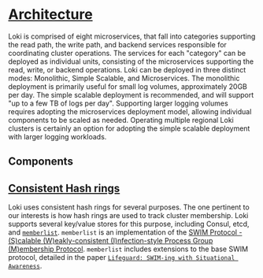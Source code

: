 # [Architecture](https://grafana.com/docs/loki/latest/get-started/architecture/)

Loki is comprised of eight microservices, that fall into categories supporting the read path, the write path, and backend services responsible
for coordinating cluster operations.  The services for each "category" can be deployed as individual units, consisting of the microservices
supporting the read, write, or backend operations.  Loki can be deployed in three distinct modes: Monolithic, Simple Scalable, and
Microservices.  The monolithic deployment is primarily useful for small log volumes, approximately 20GB per day.  The simple scalable
deployment is recommended, and will support "up to a few TB of logs per day".  Supporting larger logging volumes requires adopting the
microservices deployment model, allowing individual components to be scaled as needed.  Operating multiple regional Loki clusters is
certainly an option for adopting the simple scalable deployment with larger logging workloads.

## Components

## [Consistent Hash rings](https://grafana.com/docs/loki/latest/get-started/hash-rings/)

Loki uses consistent hash rings for several purposes.  The one pertinent to our interests is how hash rings are used to track cluster
membership.  Loki supports several key/value stores for this purpose, including Consul, etcd, and
[`memberlist`](https://github.com/hashicorp/memberlist).  `memberlist` is an implementation of the 
[SWIM Protocol -(S)calable (W)eakly-consistent (I)nfection-style Process Group (M)embership Protocol](https://www.cs.cornell.edu/projects/Quicksilver/public_pdfs/SWIM.pdf).
`memberlist` includes extensions to the base SWIM protocol, detailed in the paper [`Lifeguard: SWIM-ing with Situational Awareness`](https://arxiv.org/pdf/1707.00788).
